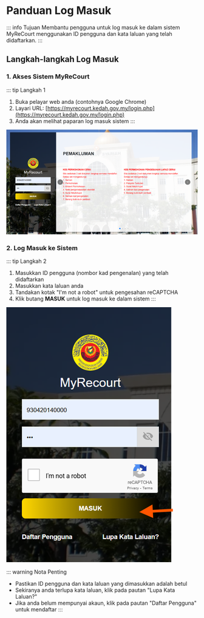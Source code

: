# Panduan Log Masuk

::: info Tujuan
Membantu pengguna untuk log masuk ke dalam sistem MyReCourt menggunakan ID pengguna dan kata laluan yang telah didaftarkan.
:::

## Langkah-langkah Log Masuk

### 1. Akses Sistem MyReCourt

::: tip Langkah 1
1. Buka pelayar web anda (contohnya Google Chrome)
2. Layari URL: [https://myrecourt.kedah.gov.my/login.php](https://myrecourt.kedah.gov.my/login.php)
3. Anda akan melihat paparan log masuk sistem
:::

![Paparan Log Masuk](./image/log-masuk/image1.png)

### 2. Log Masuk ke Sistem

::: tip Langkah 2
1. Masukkan ID pengguna (nombor kad pengenalan) yang telah didaftarkan
2. Masukkan kata laluan anda
3. Tandakan kotak "I'm not a robot" untuk pengesahan reCAPTCHA
4. Klik butang **MASUK** untuk log masuk ke dalam sistem
:::

![Log Masuk ke Sistem](./image/log-masuk/image2.png)

::: warning Nota Penting
- Pastikan ID pengguna dan kata laluan yang dimasukkan adalah betul
- Sekiranya anda terlupa kata laluan, klik pada pautan "Lupa Kata Laluan?"
- Jika anda belum mempunyai akaun, klik pada pautan "Daftar Pengguna" untuk mendaftar
::: 